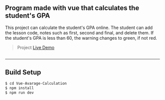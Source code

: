 ## Program made with vue that calculates the student's GPA

This project can calculate the student's GPA online. The student can add the lesson code, notes such as first, second and final, and delete them. If the student's GPA is less than 60, the warning changes to green, if not red.
> Project [Live Demo](https://thirsty-brattain-740cf5.netlify.app/)
##
---
## Build Setup

```sh
$ cd Vue-Avarage-Calculation
$ npm install
$ npm run dev
```


